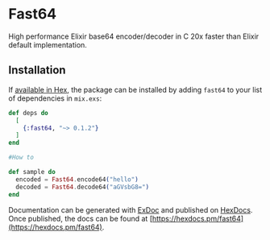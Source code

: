 # Fast64

High performance Elixir base64 encoder/decoder in C
20x faster than Elixir default implementation.

## Installation

If [available in Hex](https://hex.pm/docs/publish), the package can be installed
by adding `fast64` to your list of dependencies in `mix.exs`:

```elixir
def deps do
  [
    {:fast64, "~> 0.1.2"}
  ]
end

#How to

def sample do
  encoded = Fast64.encode64("hello")
  decoded = Fast64.decode64("aGVsbG8=")
end

```

Documentation can be generated with [ExDoc](https://github.com/elixir-lang/ex_doc)
and published on [HexDocs](https://hexdocs.pm). Once published, the docs can
be found at [https://hexdocs.pm/fast64](https://hexdocs.pm/fast64).

